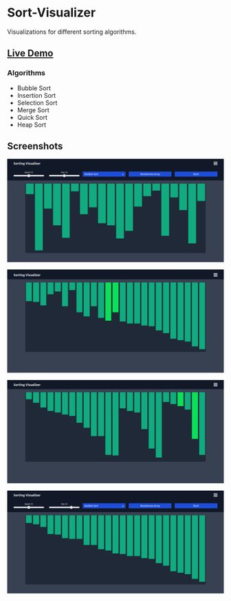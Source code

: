 # Sort-Visualizer
Visualizations for different sorting algorithms.

## [Live Demo](https://anukuljoshi.github.io/sort-visualizer-v2/)

### Algorithms
- Bubble Sort
- Insertion Sort
- Selection Sort
- Merge Sort
- Quick Sort
- Heap Sort

## Screenshots

![main](https://github.com/anukuljoshi/sort-visualizer-v2/blob/main/screenshots/full.png)

![bubble](https://github.com/anukuljoshi/sort-visualizer-v2/blob/main/screenshots/bubble.png)

![merge](https://github.com/anukuljoshi/sort-visualizer-v2/blob/main/screenshots/merge.png)

![sorted](https://github.com/anukuljoshi/sort-visualizer-v2/blob/main/screenshots/sorted.png)
